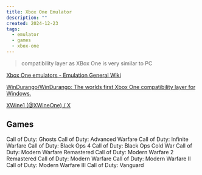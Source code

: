 ```yaml
---
title: Xbox One Emulator
description: ""
created: 2024-12-23
tags:
  - emulator
  - games
  - xbox-one
---
```


> compatibility layer as XBox One is very similar to PC

[Xbox One emulators - Emulation General Wiki](https://emulation.gametechwiki.com/index.php/Xbox_One_emulators)

[WinDurango/WinDurango: The worlds first Xbox One compatibility layer for Windows.](https://github.com/WinDurango/WinDurango)

[XWine1 (@XWineOne) / X](https://x.com/xwineone?lang=en)

## Games

Call of Duty: Ghosts
Call of Duty: Advanced Warfare
Call of Duty: Infinite Warfare
Call of Duty: Black Ops 4
Call of Duty: Black Ops Cold War
Call of Duty: Modern Warfare Remastered
Call of Duty: Modern Warfare 2 Remastered
Call of Duty: Modern Warfare
Call of Duty: Modern Warfare II
Call of Duty: Modern Warfare III
Call of Duty: Vanguard
